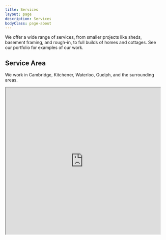 ```yaml
---
title: Services
layout: page
description: Services
bodyClass: page-about
---
```


We offer a wide range of services, from smaller projects like sheds, basement framing, and rough-in, to full builds of homes and cottages. See our portfolio for examples of our work.

<!-- --- -->

## Service Area

We work in Cambridge, Kitchener, Waterloo, Guelph, and the surrounding areas.

<iframe src="https://www.google.com/maps/d/embed?mid=1mbwJxbS8enwxUV3e1HZ67vCCPrr4tRk&ehbc=2E312F&noprof=1" width="100%" height="480"></iframe>

